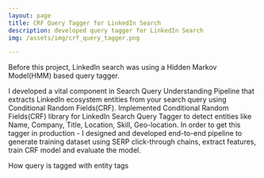 ```yaml
---
layout: page
title: CRF Query Tagger for LinkedIn Search
description: developed query tagger for LinkedIn Search
img: /assets/img/crf_query_tagger.png

---
```


Before this project, LinkedIn search was using a Hidden Markov Model(HMM) based query tagger.

I developed a vital component in Search Query Understanding Pipeline that extracts LinkedIn ecosystem entities from your search query using Conditional Random Fields(CRF). Implemented Conditional Random Fields(CRF) library for LinkedIn Search Query Tagger to detect entities like Name, Company, Title, Location, Skill, Geo-location. In order to get this tagger in production - I designed and developed end-to-end pipeline to generate training dataset using SERP click-through chains, extract features, train CRF model and evaluate the model.

<div class="img_row">
    <img class="col three left" src="{{ site.baseurl }}/assets/img/crf_query_tagger.png" alt="" title="Query tagging example"/>
</div>
<div class="col three caption">
    How query is tagged with entity tags
</div>